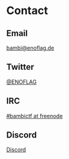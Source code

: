 # Contact

## Email

[bambi@enoflag.de](mailto:bambi@enoflag.de)

## Twitter

[@ENOFLAG](https://twitter.com/enoflag)

## IRC

[#bambictf at freenode](https://webchat.freenode.net/#bambictf)

## Discord

[Discord](https://discord.gg/2ZnmS4NYDn)
